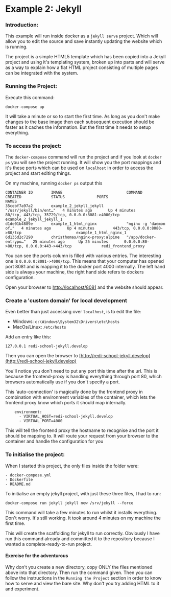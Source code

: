 # Example 2: Jekyll

### Introduction:

This example will run inside docker as a `jekyll serve` project. Which will allow you to edit the source
and save instantly updating the website which is running.

The project is a simple HTML5 template which has been copied into a Jekyll project and using it's 
templating system, broken up into parts and will serve as a way to explain how a flat HTML project 
consisting of multiple pages can be integrated with the system.

### Running the Project:

Execute this command:
```shell script
docker-compose up
```

It will take a minute or so to start the first time. As long as you don't make changes to the base image
then each subsequent execution should be faster as it caches the information. But the first time it
needs to setup everything.

### To access the project:

The `docker-compose` command will run the project and if you look at `docker ps` you will see the project
running. It will show you the port mappings and it's these ports which can be used on `localhost` 
in order to access the project and start editing things.

On my machine, running `docker ps` output this

```shell script
CONTAINER ID        IMAGE                            COMMAND                  CREATED             STATUS              PORTS                                                NAMES
35cebf7a97a2        example_2_jekyll_jekyll          "/usr/jekyll/bin/ent…"   4 minutes ago       Up 4 minutes        80/tcp, 443/tcp, 35729/tcp, 0.0.0.0:8081->4000/tcp   example_2_jekyll_jekyll_1
d1de01b4889e        example_1_html_nginx             "nginx -g 'daemon of…"   4 minutes ago       Up 4 minutes        443/tcp, 0.0.0.0:8080->80/tcp                        example_1_html_nginx_1
6d135d2c7290        christhomas/nginx-proxy:alpine   "/app/docker-entrypo…"   25 minutes ago      Up 25 minutes       0.0.0.0:80->80/tcp, 0.0.0.0:443->443/tcp             redi_frontend_proxy
```

You can see the ports column is filled with various entries. The interesting one is `0.0.0.0:8081->4000/tcp`.
This means that your computer has opened port 8081 and is mapping it to the docker port 4000 internally. 
The left hand side is always your machine, the right hand side refers to dockers configuration.

Open your browser to [http://localhost/8081](http://localhost/8081) and the website should appear.

### Create a 'custom domain' for local development

Even better than just accessing over `localhost`, is to edit the file:

- Windows: `c:\Windows\System32\Drivers\etc\hosts`
- MacOs/Linux: `/etc/hosts`

Add an entry like this:
```shell script
127.0.0.1 redi-school-jekyll.develop
````

Then you can open the browser to [http://redi-school-jekyll.develop](http://redi-school-jekyll.develop)

You'll notice you don't need to put any port this time after the url. This is because the frontend-proxy
is handling everything through port 80, which browsers automatically use if you don't specify a port.

This 'auto-connection' is magically done by the frontend proxy in combination with environment variables
of the container, which lets the frontend proxy know which ports it should map internally.

```shell script
    environment:
      - VIRTUAL_HOST=redi-school-jekyll.develop
      - VIRTUAL_PORT=4000
```

This will tell the frontend proxy the hostname to recognise and the port it should be mapping to. 
It will route your request from your browser to the container and handle the configuration for you

### To initialise the project:

When I started this project, the only files inside the folder were:
```
- docker-compose.yml
- Dockerfile
- README.md
```

To initialise an empty jekyll project, with just these three files, I had to run:
```shell script
docker-compose run jekyll jekyll new /srv/jekyll --force
```
This command will take a few minutes to run whilst it installs everything. Don't worry. It's still
working. It took around 4 minutes on my machine the first time.

This will create the scaffolding for jekyll to run correctly. Obviously I have run this command
already and committed it to the repository because I wanted a complete-ready-to-run project.

#### Exercise for the adventurous

Why don't you create a new directory, copy ONLY the files mentioned above into that directory. Then
run the command given. Then you can follow the instructions in the `Running the Project` section
in order to know how to serve and view the bare site. Why don't you try adding HTML to it and experiment.
